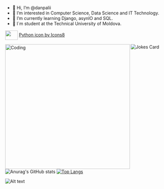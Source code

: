 - 👋 Hi, I’m @danpalii
- 👀 I’m interested in Computer Science, Data Science and IT Technology.
- 🌱 I’m currently learning Django, asynIO and SQL.
- 🏫 I`m student at the Technical University of Moldova.

<a href="your link" target="blank"><img align="center" src="https://icons8.com/icon/13441/python" alt="" height="30" width="40" /></a>
<a target="_blank" href="https://icons8.com/icon/13441/python">Python icon by Icons8</a>

<img src="https://readme-jokes.vercel.app/api" alt="Jokes Card" />
<img align="left" alt="Coding" width="400" src="https://media.giphy.com/media/jS1neGDOkaHmn36A6D/giphy.gif">


![Anurag's GitHub stats](https://github-readme-stats.vercel.app/api?username=danpalii&show_icons=true&theme=radical)
[![Top Langs](https://github-readme-stats.vercel.app/api/top-langs/?username=danpalii&layout=compact&show_icons=true&theme=radical)](https://github.com/anuraghazra/github-readme-stats)


![Alt text](https://spotify-recently-played-readme.vercel.app/api?user=hf11fp3vvr9vlhjqjjfijw1up&unique={true|1|on|yes})

